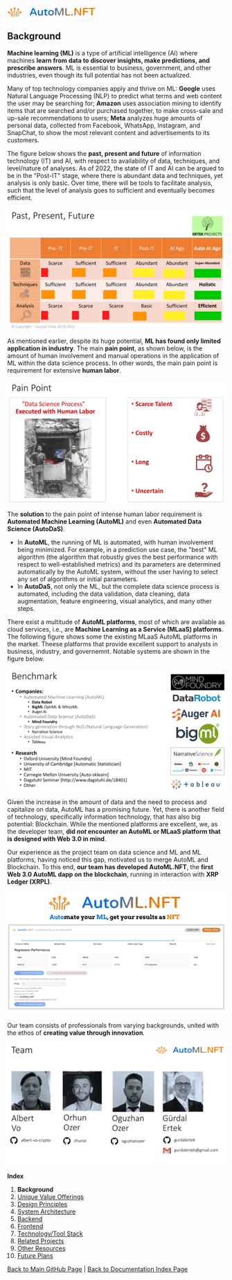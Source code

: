![AutoMLNFT Logo](./img/logo.png) 

## Background

**Machine learning (ML)** is a type of artificial intelligence (AI) where machines **learn from data to discover insights, make predictions, and prescribe answers**. ML is essential to business, government, and other industries, even though its full potential has not been actualized. 

Many of top technology companies apply and thrive on ML: **Google** uses Natural Language Processing (NLP) to predict what terms and web content the user may be searching for; **Amazon** uses association mining to identify items that are searched and/or purchased together, to make cross-sale and up-sale recommendations to users; **Meta** analyzes huge amounts of personal data, collected from Facebook, WhatsApp, Instagram, and SnapChat, to show the most relevant content and advertisements to its customers.

The figure below shows the **past, present and future** of information technology (IT) and AI, with respect to availability of data, techniques, and level/nature of analyses. As of 2022, the state of IT and AI can be argued to be in the "Post-IT" stage, where there is abundant data and techniques, yet analysis is only basic. Over time, there will be tools to facilitate analysis, such that the level of analysis goes to sufficient and eventually becomes efficient.

![Past Present Future of AI](./img/Slide02.png) 

As mentioned earlier, despite its huge potential, **ML has found only limited application in industry**. The main **pain point**, as shown below, is the amount of human involvement and manual operations in the application of ML within the data science process. In other words, the main pain point is requirement for extensive **human labor**. 

![Pain Point](./img/Slide03.png) 

The **solution** to the pain point of intense human labor requirement is **Automated Machine Learning (AutoML)** and even **Automated Data Science (AutoDaS)**. 
- In **AutoML**, the running of ML is automated, with human involvement being minimized. For example, in a prediction use case, the "best" ML algorithm (the algorithm that robustly gives the best performance with respect to well-established metrics) and its parameters are determined automatically by the AutoML system, without the user having to select any set of algorithms or initial parameters. 
- In **AutoDaS**, not only the ML, but the complete data science process is automated, including the data validation, data cleaning, data augmentation, feature engineering, visual analytics, and many other steps.

There exist a multitude of **AutoML platforms**, most of which are available as cloud services, i.e., are **Machine Learning as a Service (MLaaS) platforms**. The following figure shows some the existing MLaaS AutoML platforms in the market. Theese platforms that provide excellent support to analysts in business, industry, and governemnt. Notable systems are shown in the figure below. 

![Benchmark with Other AutoML Platforms](./img/Slide05.png) 

Given the increase in the amount of data and the need to process and capitalize on data, AutoML has a promising future. Yet, there is another field of technology, specifically information technology, that has also big potential: Blockchain. While the mentioned platforms are excellent, we, as the developer team, **did _not_ encounter an AutoML or MLaaS platform that is designed with Web 3.0 in mind**. 

Our experience as the project team on data science and ML and ML platforms, having noticed this gap, motivated us to merge AutoML and Blockchain. To this end, **our team has developed AutoML.NFT**, the **first Web 3.0 AutoML dapp on the blockchain**, running in interaction with **XRP Ledger (XRPL)**.

![Project Intro](./img/Slide01.png) 

Our team consists of professionals from varying backgrounds, united with the ethos of **creating value through innovation**.

![AutoML.NFT Project Team](./img/Slide06.png) 


**Index**

1. **Background**
2. [Unique Value Offerings](UniqueValueOfferings.md)
3. [Design Principles](DesignPrinciples.md)
4. [System Architecture](SystemArchitecture.md)
5. [Backend](Backend.md)
6. [Frontend](Frontend.md)
7. [Technology/Tool Stack](TechnologyStack.md)
8. [Related Projects](RelatedProjects.md)
9. [Other Resources](OtherResources.md)
10. [Future Plans](FuturePlans.md)

<hline></hline>

[Back to Main GitHub Page](../README.md) | [Back to Documentation Index Page](Documentation.md)
